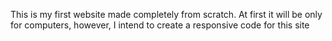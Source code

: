 This is my first website made completely from scratch. At first it will be only for computers, however, I intend to create a responsive code for this site
